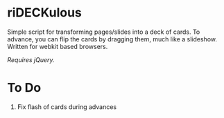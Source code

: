 # riDECKulous

Simple script for transforming pages/slides into a deck of cards.  To advance, you can flip the cards by dragging them, much like a slideshow.  Written for webkit based browsers.

*Requires jQuery.*


To Do
=====

1.  Fix flash of cards during advances